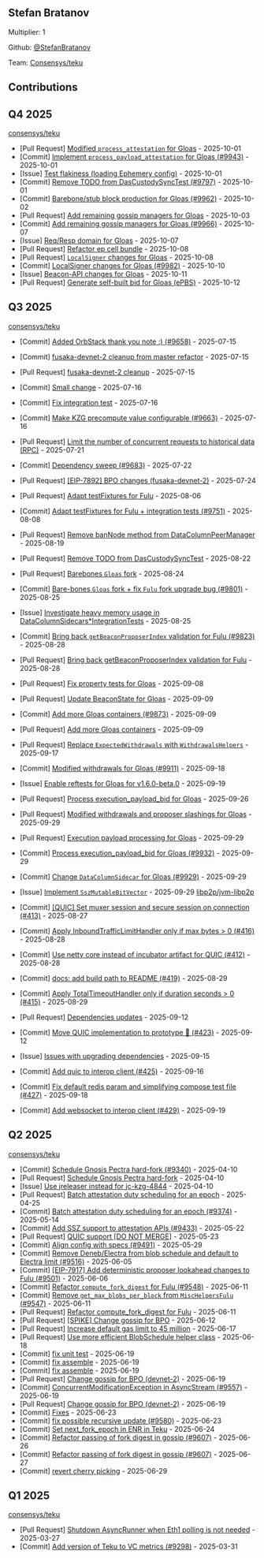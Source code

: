 
## Stefan Bratanov
Multiplier: 1

Github: [@StefanBratanov](https://github.com/StefanBratanov)

Team: [Consensys/teku](https://github.com/Consensys/teku/pulls?q=author%3AStefanBratanov)

## Contributions

## Q4 2025


[consensys/teku](https://github.com/consensys/teku)
* [Pull Request] [Modified `process_attestation` for Gloas](https://github.com/Consensys/teku/pull/9951) - 2025-10-01
* [Commit] [Implement `process_payload_attestation` for Gloas (#9943)](https://github.com/Consensys/teku/commit/001ab8bb613137ee50262bcac8d49ac098d19597) - 2025-10-01
* [Issue] [Test flakiness (loading Ephemery config)](https://github.com/Consensys/teku/issues/9950) - 2025-10-01
* [Commit] [Remove TODO from DasCustodySyncTest (#9797)](https://github.com/Consensys/teku/commit/5a59f3dd8c3a78a6375d8993712f79a2ffbd796e) - 2025-10-01
* [Commit] [Barebone/stub block production for Gloas (#9962)](https://github.com/Consensys/teku/commit/8b7486408e2ce05e52447025e543aaed2d55ea02) - 2025-10-02
* [Pull Request] [Add remaining gossip managers for Gloas](https://github.com/Consensys/teku/pull/9966) - 2025-10-03
* [Commit] [Add remaining gossip managers for Gloas (#9966)](https://github.com/Consensys/teku/commit/71d0c2a6ea89bffc088f7badadad4ab3ec1dac26) - 2025-10-07
* [Issue] [Req/Resp domain for Gloas](https://github.com/Consensys/teku/issues/9974) - 2025-10-07
* [Pull Request] [Refactor ep cell bundle](https://github.com/Consensys/teku/pull/9983) - 2025-10-08
* [Pull Request] [`LocalSigner` changes for Gloas](https://github.com/Consensys/teku/pull/9982) - 2025-10-08
* [Commit] [LocalSigner changes for Gloas (#9982)](https://github.com/Consensys/teku/commit/9c244fb8217cfe66b3f7beb111b65003f3dbcc3b) - 2025-10-10
* [Issue] [Beacon-API changes for Gloas](https://github.com/Consensys/teku/issues/9997) - 2025-10-11
* [Pull Request] [Generate self-built bid for Gloas (ePBS)](https://github.com/Consensys/teku/pull/9999) - 2025-10-12
## Q3 2025


[consensys/teku](https://github.com/consensys/teku)
* [Commit] [Added OrbStack thank you note :) (#9658)](https://github.com/Consensys/teku/commit/437b3cda9690785bb8e8534f8cbf2a37494af6b1) - 2025-07-15
* [Commit] [fusaka-devnet-2 cleanup from master refactor](https://github.com/Consensys/teku/commit/919f0eb485e87d77b56042f4c5df342da9c6901f) - 2025-07-15
* [Pull Request] [fusaka-devnet-2 cleanup](https://github.com/Consensys/teku/pull/9664) - 2025-07-15
* [Commit] [Small change](https://github.com/Consensys/teku/commit/589c811236c89f17f9aae49e3999478a94df2ac4) - 2025-07-16
* [Commit] [Fix integration test](https://github.com/Consensys/teku/commit/8d0565a1cee83632180b10e98eb28879b05ffb15) - 2025-07-16
* [Commit] [Make KZG precompute value configurable (#9663)](https://github.com/Consensys/teku/commit/8941e9ffb528a6bbea7b7ac24499b914db127d40) - 2025-07-16
* [Pull Request] [Limit the number of concurrent requests to historical data (RPC)](https://github.com/Consensys/teku/pull/9689) - 2025-07-21
* [Commit] [Dependency sweep (#9683)](https://github.com/Consensys/teku/commit/3f31a217637480935449898c1a0e2d7cd23f7f0e) - 2025-07-22
* [Pull Request] [[EIP-7892] BPO changes (fusaka-devnet-2)](https://github.com/Consensys/teku/pull/9706) - 2025-07-24
* [Pull Request] [Adapt testFixtures for Fulu](https://github.com/Consensys/teku/pull/9751) - 2025-08-06
* [Commit] [Adapt testFixtures for Fulu + integration tests (#9751)](https://github.com/Consensys/teku/commit/b15588cb8070ffe373de3f8be8f721ed65051aa3) - 2025-08-08
* [Pull Request] [Remove banNode method from DataColumnPeerManager](https://github.com/Consensys/teku/pull/9782) - 2025-08-19
* [Pull Request] [Remove TODO from DasCustodySyncTest](https://github.com/Consensys/teku/pull/9797) - 2025-08-22
* [Pull Request] [Barebones `Gloas` fork](https://github.com/Consensys/teku/pull/9801) - 2025-08-24
* [Commit] [Bare-bones `Gloas` fork + fix `Fulu` fork upgrade bug (#9801)](https://github.com/Consensys/teku/commit/59a2621730c9749499e7c7dcd6808b7502381de8) - 2025-08-25
* [Issue] [Investigate heavy memory usage in DataColumnSidecars*IntegrationTests](https://github.com/Consensys/teku/issues/9803) - 2025-08-25

* [Commit] [Bring back `getBeaconProposerIndex` validation for Fulu (#9823)](https://github.com/Consensys/teku/commit/50be3d3e316b03088c40a5a2d95ed6a1141fa6ce) - 2025-08-28
* [Pull Request] [Bring back getBeaconProposerIndex validation for Fulu](https://github.com/Consensys/teku/pull/9823) - 2025-08-28
* [Pull Request] [Fix property tests for Gloas](https://github.com/Consensys/teku/pull/9864) - 2025-09-08
* [Pull Request] [Update BeaconState for Gloas](https://github.com/Consensys/teku/pull/9876) - 2025-09-09
* [Commit] [Add more Gloas containers (#9873)](https://github.com/Consensys/teku/commit/0c11dbb9e852ed0a6e51ebf6bac6f31f58052c10) - 2025-09-09
* [Pull Request] [Add more Gloas containers](https://github.com/Consensys/teku/pull/9873) - 2025-09-09
* [Pull Request] [Replace `ExpectedWithdrawals` with `WithdrawalsHelpers`](https://github.com/Consensys/teku/pull/9907) - 2025-09-17
* [Commit] [Modified withdrawals for Gloas (#9911)](https://github.com/Consensys/teku/commit/6cdd9948a088d0d1286b0b1e5bed21eaece0f289) - 2025-09-18
* [Issue] [Enable reftests for Gloas for v1.6.0-beta.0](https://github.com/Consensys/teku/issues/9915) - 2025-09-19
* [Pull Request] [Process execution_payload_bid for Gloas](https://github.com/Consensys/teku/pull/9932) - 2025-09-26
* [Pull Request] [Modified withdrawals and proposer slashings for Gloas](https://github.com/Consensys/teku/pull/9940) - 2025-09-29
* [Pull Request] [Execution payload processing for Gloas](https://github.com/Consensys/teku/pull/9939) - 2025-09-29
* [Commit] [Process execution_payload_bid for Gloas (#9932)](https://github.com/Consensys/teku/commit/e4762116548bfa9ee927f1728ce0defd89b6e1b5) - 2025-09-29
* [Commit] [Change `DataColumnSidecar` for Gloas (#9929)](https://github.com/Consensys/teku/commit/28b6cabb2f2a3cce3844bd9a73fa8217de45528d) - 2025-09-29
* [Issue] [Implement `SszMutableBitVector`](https://github.com/Consensys/teku/issues/9936) - 2025-09-29
[libp2p/jvm-libp2p](https://github.com/libp2p/jvm-libp2p)
* [Commit] [[QUIC] Set muxer session and secure session on connection (#413)](https://github.com/libp2p/jvm-libp2p/commit/3d4b05fa1315e9af90a50d1d3204d0717d7f90ae) - 2025-08-27
* [Commit] [Apply InboundTrafficLimitHandler only if max bytes > 0 (#416)](https://github.com/libp2p/jvm-libp2p/commit/25dd797a57715ab32ac4b3431bc98a997383f2f4) - 2025-08-28
* [Commit] [Use netty core instead of incubator artifact for QUIC (#412)](https://github.com/libp2p/jvm-libp2p/commit/33ffc1ac03b7c69df995a7316b1bf0d116f4c8eb) - 2025-08-28
* [Commit] [docs: add build path to README (#419)](https://github.com/libp2p/jvm-libp2p/commit/1419d27e87951ec7d94fd6baa62a97ffd83b5ad8) - 2025-08-29
* [Commit] [Apply TotalTimeoutHandler only if duration seconds > 0 (#415)](https://github.com/libp2p/jvm-libp2p/commit/63d74d0166e9f64cb49129e154c60e69d1cc557c) - 2025-08-29
* [Pull Request] [Dependencies updates](https://github.com/libp2p/jvm-libp2p/pull/424) - 2025-09-12
* [Commit] [Move QUIC implementation to prototype 🍋  (#423)](https://github.com/libp2p/jvm-libp2p/commit/8aa477df9e1c9a452706a8f51a7eee10df78c924) - 2025-09-12
* [Issue] [Issues with upgrading dependencies](https://github.com/libp2p/jvm-libp2p/issues/426) - 2025-09-15
* [Commit] [Add quic to interop client (#425)](https://github.com/libp2p/jvm-libp2p/commit/8104b864d8659aa5ec3fc258f21f5105b3eb2197) - 2025-09-16
* [Commit] [Fix default redis param and simplifying compose test file (#427)](https://github.com/libp2p/jvm-libp2p/commit/a0123a62d1dd850c960ce3b71bb2a6af946362f6) - 2025-09-18
* [Commit] [Add websocket to interop client (#429)](https://github.com/libp2p/jvm-libp2p/commit/09b67d7fab3c7de8e875b973ad70aaa2dae523d5) - 2025-09-19
## Q2 2025


[consensys/teku](https://github.com/consensys/teku)
* [Commit] [Schedule Gnosis Pectra hard-fork (#9340)](https://github.com/Consensys/teku/commit/2477b9a70304f90457a1df763ce1e10139d9bf09) - 2025-04-10
* [Pull Request] [Schedule Gnosis Pectra hard-fork](https://github.com/Consensys/teku/pull/9340) - 2025-04-10
* [Issue] [Use jreleaser instead for jc-kzg-4844](https://github.com/Consensys/teku/issues/9339) - 2025-04-10
* [Pull Request] [Batch attestation duty scheduling for an epoch](https://github.com/Consensys/teku/pull/9374) - 2025-04-25
* [Commit] [Batch attestation duty scheduling for an epoch (#9374)](https://github.com/Consensys/teku/commit/03b0df774e0fbe2e7fbb08e7bf04b873209b3894) - 2025-05-14
* [Commit] [Add SSZ support to attestation APIs (#9433)](https://github.com/Consensys/teku/commit/82b506dcaf7846e77788c786f0721f698c8109fc) - 2025-05-22
* [Pull Request] [QUIC support [DO NOT MERGE]](https://github.com/Consensys/teku/pull/9484) - 2025-05-23
* [Commit] [Align config with specs (#9491)](https://github.com/Consensys/teku/commit/8900d44763ee371d861620250d991b2aa76f5dbc) - 2025-05-29
* [Commit] [Remove Deneb/Electra from blob schedule and default to Electra limit (#9516)](https://github.com/Consensys/teku/commit/7ce9231c7f1e97a3a729842abb0a19edf0a57289) - 2025-06-05
* [Commit] [[EIP-7917] Add deterministic proposer lookahead changes to Fulu (#9501)](https://github.com/Consensys/teku/commit/4632aa6dc1d4a46f79e41b0f726530d221605c65) - 2025-06-06
* [Commit] [Refactor `compute_fork_digest` for Fulu (#9548)](https://github.com/Consensys/teku/commit/cf04808f4be66f2af3c9448331c8c94de47020e1) - 2025-06-11
* [Commit] [Remove `get_max_blobs_per_block` from `MiscHelpersFulu` (#9547)](https://github.com/Consensys/teku/commit/3150d8c8307169d54579c3ede1fb012206bfc774) - 2025-06-11
* [Pull Request] [Refactor compute_fork_digest for Fulu](https://github.com/Consensys/teku/pull/9548) - 2025-06-11
* [Pull Request] [[SPIKE] Change gossip for BPO](https://github.com/Consensys/teku/pull/9555) - 2025-06-12
* [Pull Request] [Increase default gas limit to 45 million](https://github.com/Consensys/teku/pull/9559) - 2025-06-17
* [Pull Request] [Use more efficient BlobSchedule helper class](https://github.com/Consensys/teku/pull/9563) - 2025-06-18
* [Commit] [fix unit test](https://github.com/Consensys/teku/commit/3c5589684a25363ec6c62ab2a260fb151af854b9) - 2025-06-19
* [Commit] [fix assemble](https://github.com/Consensys/teku/commit/86c502dd048c9448da066a54f04da109f0073339) - 2025-06-19
* [Commit] [fix assemble](https://github.com/Consensys/teku/commit/77503a9d4013a517bd51b576caf73c98c40c6603) - 2025-06-19
* [Pull Request] [Change gossip for BPO (devnet-2)](https://github.com/Consensys/teku/pull/9578) - 2025-06-19
* [Commit] [ConcurrentModificationException in AsyncStream (#9557)](https://github.com/Consensys/teku/commit/aff5680fbd459be00f28d1c8e72f20d5a59524a8) - 2025-06-19
* [Pull Request] [Change gossip for BPO (devnet-2)](https://github.com/Consensys/teku/pull/9577) - 2025-06-19
* [Commit] [Fixes](https://github.com/Consensys/teku/commit/6221741376573ddf8c7ea0524cfa0bb95aa573fc) - 2025-06-23
* [Commit] [fix possible recursive update (#9580)](https://github.com/Consensys/teku/commit/37b61654d82185310b9a35230a9ec3c1c944abd1) - 2025-06-23
* [Commit] [Set next_fork_epoch in ENR in Teku](https://github.com/Consensys/teku/commit/254bcf2fcde7efc382422c3e798bc74bf5088aa3) - 2025-06-24
* [Commit] [Refactor passing of fork digest in gossip (#9607)](https://github.com/Consensys/teku/commit/bcc140dee18eb0af45726c7ab9c0506bb933d05f) - 2025-06-26
* [Commit] [Refactor passing of fork digest in gossip (#9607)](https://github.com/Consensys/teku/commit/1f71828bd10381a9c3670cfbc73b21ed13dfbdc3) - 2025-06-27
* [Commit] [revert cherry picking](https://github.com/Consensys/teku/commit/1628c348d7581e9693ad752d8cacdcb19ce17c73) - 2025-06-29
## Q1 2025

[consensys/teku](https://github.com/consensys/teku)
* [Pull Request] [Shutdown AsyncRunner when Eth1 polling is not needed](https://github.com/Consensys/teku/pull/9290) - 2025-03-27
* [Commit] [Add version of Teku to VC metrics (#9298)](https://github.com/Consensys/teku/commit/5b806dd3ea2bd7e9c32cfa15ad633837b1e793c2) - 2025-03-31
